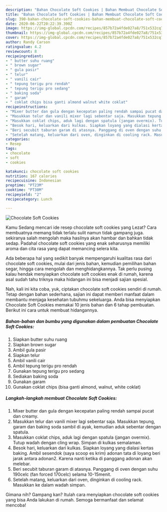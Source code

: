 ```yaml
---
description: "Bahan Chocolate Soft Cookies | Bahan Membuat Chocolate Soft Cookies Yang Enak Banget"
title: "Bahan Chocolate Soft Cookies | Bahan Membuat Chocolate Soft Cookies Yang Enak Banget"
slug: 390-bahan-chocolate-soft-cookies-bahan-membuat-chocolate-soft-cookies-yang-enak-banget
date: 2020-06-22T20:22:39.390Z
image: https://img-global.cpcdn.com/recipes/857b72a4fde027a8/751x532cq70/chocolate-soft-cookies-foto-resep-utama.jpg
thumbnail: https://img-global.cpcdn.com/recipes/857b72a4fde027a8/751x532cq70/chocolate-soft-cookies-foto-resep-utama.jpg
cover: https://img-global.cpcdn.com/recipes/857b72a4fde027a8/751x532cq70/chocolate-soft-cookies-foto-resep-utama.jpg
author: Randy Carson
ratingvalue: 4.2
reviewcount: 8
recipeingredient:
- " butter suhu ruang"
- " brown sugar"
- " gula pasir"
- " telur"
- " vanili cair"
- " tepung terigu pro rendah"
- " tepung terigu pro sedang"
- " baking soda"
- " garam"
- " coklat chips bisa ganti almond walnut white coklat"
recipeinstructions:
- "Mixer butter dan gula dengan kecepatan paling rendah sampai pucat dan creamy."
- "Masukkan telur dan vanili mixer lagi sebentar saja. Masukkan tepung, garam dan baking soda sambil di ayak, kemudian aduk sebentar dengan spatula."
- "Masukkan coklat chips, aduk lagi dengan spatula (jangan overmix). Tutup wadah dengan cling wrap. Simpan di kulkas semalaman."
- "Besok hari, keluarkan dari kulkas. Siapkan loyang yang dialasi kertas baking. Ambil sesendok (saya scoop es krim) adonan tata di loyang beri jarak antara adonan2. Karena nanti ketika di panggang adonan akan melebar."
- "Beri secubit taburan garam di atasnya. Panggang di oven dengan suhu 190celc (fan forced 170celc) selama 10-15menit."
- "Setelah matang, keluarkan dari oven, dinginkan di cooling rack. Masukkan ke dalam wadah simpan."
categories:
- Resep
tags:
- chocolate
- soft
- cookies

katakunci: chocolate soft cookies 
nutrition: 167 calories
recipecuisine: Indonesian
preptime: "PT23M"
cooktime: "PT30M"
recipeyield: "2"
recipecategory: Lunch

---
```



![Chocolate Soft Cookies](https://img-global.cpcdn.com/recipes/857b72a4fde027a8/751x532cq70/chocolate-soft-cookies-foto-resep-utama.jpg)

Kamu Sedang mencari ide resep chocolate soft cookies yang Lezat? Cara membuatnya memang tidak terlalu sulit namun tidak gampang juga. sekiranya salah mengolah maka hasilnya akan hambar dan bahkan tidak sedap. Padahal chocolate soft cookies yang enak seharusnya memiliki aroma dan cita rasa yang dapat memancing selera kita.

Ada beberapa hal yang sedikit banyak mempengaruhi kualitas rasa dari chocolate soft cookies, mulai dari jenis bahan, kemudian pemilihan bahan segar, hingga cara mengolah dan menghidangkannya. Tak perlu pusing kalau hendak menyiapkan chocolate soft cookies enak di rumah, karena asal sudah tahu triknya maka hidangan ini bisa menjadi sajian spesial.




Nah, kali ini kita coba, yuk, ciptakan chocolate soft cookies sendiri di rumah. Tetap dengan bahan sederhana, sajian ini dapat memberi manfaat dalam membantu menjaga kesehatan tubuhmu sekeluarga. Anda bisa menyiapkan Chocolate Soft Cookies memakai 10 jenis bahan dan 6 tahap pembuatan. Berikut ini cara untuk membuat hidangannya.

<!--inarticleads1-->

##### Bahan-bahan dan bumbu yang digunakan dalam pembuatan Chocolate Soft Cookies:

1. Siapkan  butter suhu ruang
1. Siapkan  brown sugar
1. Ambil  gula pasir
1. Siapkan  telur
1. Ambil  vanili cair
1. Ambil  tepung terigu pro rendah
1. Gunakan  tepung terigu pro sedang
1. Sediakan  baking soda
1. Gunakan  garam
1. Gunakan  coklat chips (bisa ganti almond, walnut, white coklat)




<!--inarticleads2-->

##### Langkah-langkah membuat Chocolate Soft Cookies:

1. Mixer butter dan gula dengan kecepatan paling rendah sampai pucat dan creamy.
1. Masukkan telur dan vanili mixer lagi sebentar saja. Masukkan tepung, garam dan baking soda sambil di ayak, kemudian aduk sebentar dengan spatula.
1. Masukkan coklat chips, aduk lagi dengan spatula (jangan overmix). Tutup wadah dengan cling wrap. Simpan di kulkas semalaman.
1. Besok hari, keluarkan dari kulkas. Siapkan loyang yang dialasi kertas baking. Ambil sesendok (saya scoop es krim) adonan tata di loyang beri jarak antara adonan2. Karena nanti ketika di panggang adonan akan melebar.
1. Beri secubit taburan garam di atasnya. Panggang di oven dengan suhu 190celc (fan forced 170celc) selama 10-15menit.
1. Setelah matang, keluarkan dari oven, dinginkan di cooling rack. Masukkan ke dalam wadah simpan.




Gimana nih? Gampang kan? Itulah cara menyiapkan chocolate soft cookies yang bisa Anda lakukan di rumah. Semoga bermanfaat dan selamat mencoba!

